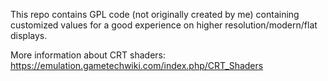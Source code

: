 This repo contains GPL code (not originally created by me) containing customized values for a good experience on higher resolution/modern/flat displays. 

More information about CRT shaders: https://emulation.gametechwiki.com/index.php/CRT_Shaders
